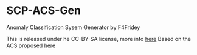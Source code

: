 # SCP-ACS-Gen
 Anomaly Classification Sysem Generator by F4Fridey

This is released under he CC-BY-SA license, more info [here](https://scp-wiki.wikidot.com/licensing-guide)
Based on the ACS proposed [here](https://scp-wiki.wikidot.com/anomaly-classification-system-guide)
